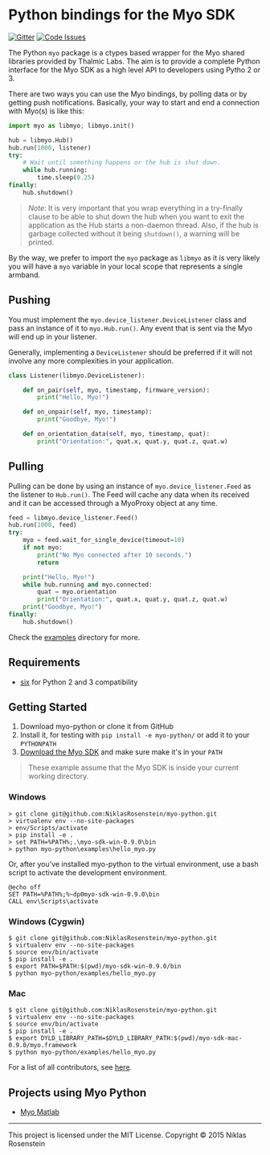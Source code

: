 # Python bindings for the Myo SDK

[![Gitter](https://badges.gitter.im/Join%20Chat.svg)](https://gitter.im/NiklasRosenstein/myo-python?utm_source=badge&utm_medium=badge&utm_campaign=pr-badge) [![Code Issues](http://www.quantifiedcode.com/api/v1/project/cf45bc5553f14a799abd736fdb4c6441/badge.svg)](http://www.quantifiedcode.com/app/project/cf45bc5553f14a799abd736fdb4c6441)

The Python `myo` package is a ctypes based wrapper for the Myo shared libraries provided by Thalmic Labs. The aim is to provide a complete Python interface for the Myo SDK as a high level API to developers using Pytho 2 or 3.

There are two ways you can use the Myo bindings, by polling data or by getting push notifications. Basically, your way to start and end a connection with Myo(s) is like this:

```python
import myo as libmyo; libmyo.init()

hub = libmyo.Hub()
hub.run(1000, listener)
try:
    # Wait until something happens or the hub is shut down.
    while hub.running:
        time.sleep(0.25)
finally:
    hub.shutdown()
```

> *Note*: It is very important that you wrap everything in a try-finally clause to be able to shut down the hub when you want to exit the application as the Hub starts a non-daemon thread. Also, if the hub is garbage collected without it being `shutdown()`, a warning will be printed.

By the way, we prefer to import the `myo` package as `libmyo` as it is very likely you will have a `myo` variable in your local scope that represents a single armband.

## Pushing

You must implement the `myo.device_listener.DeviceListener` class and pass an instance of it to `myo.Hub.run()`. Any event that is sent via the Myo will end up in your listener.

Generally, implementing a `DeviceListener` should be preferred if it will not involve any more complexities in your application.

```python
class Listener(libmyo.DeviceListener):

    def on_pair(self, myo, timestamp, firmware_version):
        print("Hello, Myo!")

    def on_unpair(self, myo, timestamp):
        print("Goodbye, Myo!")

    def on_orientation_data(self, myo, timestamp, quat):
        print("Orientation:", quat.x, quat.y, quat.z, quat.w)
```

## Pulling

Pulling can be done by using an instance of `myo.device_listener.Feed` as the listener to `Hub.run()`. The Feed will cache any data when its received and it can be accessed through a MyoProxy object at any time.

```python
feed = libmyo.device_listener.Feed()
hub.run(1000, feed)
try:
    myo = feed.wait_for_single_device(timeout=10)
    if not myo:
        print("No Myo connected after 10 seconds.")
        return

    print("Hello, Myo!")
    while hub.running and myo.connected:
        quat = myo.orientation
        print("Orientation:", quat.x, quat.y, quat.z, quat.w)
    print("Goodbye, Myo!")
finally:
    hub.shutdown()
```

Check the [examples](examples/) directory for more.

## Requirements

- [six](https://pypi.python.org/pypi/six) for Python 2 and 3 compatibility

## Getting Started

1. Download myo-python or clone it from GitHub
2. Install it, for testing with `pip install -e myo-python/` or add it to your `PYTHONPATH`
3. [Download the Myo SDK](https://developer.thalmic.com/downloads) and make sure make it's in your `PATH`

> These example assume that the Myo SDK is inside your current working directory.

### Windows

    > git clone git@github.com:NiklasRosenstein/myo-python.git
    > virtualenv env --no-site-packages
    > env/Scripts/activate
    > pip install -e .
    > set PATH=%PATH%;.\myo-sdk-win-0.9.0\bin
    > python myo-python\examples\hello_myo.py

Or, after you've installed myo-python to the virtual environment, use
a bash script to activate the development environment.

    @echo off
    SET PATH=%PATH%;%~dp0myo-sdk-win-0.9.0\bin
    CALL env\Scripts\activate

### Windows (Cygwin)

    $ git clone git@github.com:NiklasRosenstein/myo-python.git
    $ virtualenv env --no-site-packages
    $ source env/bin/activate
    $ pip install -e .
    $ export PATH=$PATH:$(pwd)/myo-sdk-win-0.9.0/bin
    $ python myo-python/examples/hello_myo.py

### Mac

    $ git clone git@github.com:NiklasRosenstein/myo-python.git
    $ virtualenv env --no-site-packages
    $ source env/bin/activate
    $ pip install -e .
    $ export DYLD_LIBRARY_PATH=$DYLD_LIBRARY_PATH:$(pwd)/myo-sdk-mac-0.9.0/myo.framework
    $ python myo-python/examples/hello_myo.py

For a list of all contributors, see [here](https://github.com/NiklasRosenstein/myo-python/graphs/contributors).

## Projects using Myo Python

- [Myo Matlab](https://github.com/yijuilee/myomatlab)

------------------------------------------------------------------------

This project is licensed under the MIT License. Copyright &copy; 2015 Niklas Rosenstein
